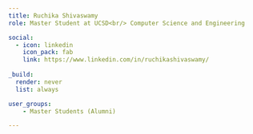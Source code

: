 ```yaml
---
title: Ruchika Shivaswamy
role: Master Student at UCSD<br/> Computer Science and Engineering

social:
  - icon: linkedin
    icon_pack: fab
    link: https://www.linkedin.com/in/ruchikashivaswamy/
    
_build:
  render: never
  list: always

user_groups:
    - Master Students (Alumni)

---
```

